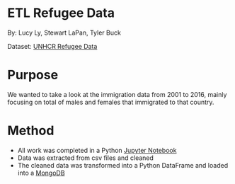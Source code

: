 # ETL Refugee Data
By: Lucy Ly, Stewart LaPan, Tyler Buck

Dataset: [UNHCR Refugee Data](https://www.kaggle.com/unitednations/refugee-data)

# Purpose
We wanted to take a look at the immigration data from 2001 to 2016, mainly focusing on total of males and females that immigrated to that country.

# Method
* All work was completed in a Python [Jupyter Notebook](https://jupyter.org)
* Data was extracted from csv files and cleaned
* The cleaned data was transformed into a Python DataFrame and loaded into a [MongoDB](https://www.mongodb.com)

